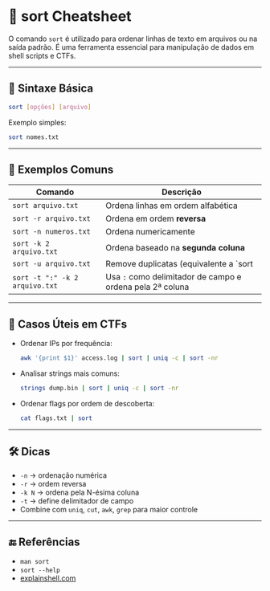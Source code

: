 # 🔢 sort Cheatsheet

O comando `sort` é utilizado para ordenar linhas de texto em arquivos ou na saída padrão. É uma ferramenta essencial para manipulação de dados em shell scripts e CTFs.

---

## 📌 Sintaxe Básica

```bash
sort [opções] [arquivo]
```

Exemplo simples:

```bash
sort nomes.txt
```

---

## 🔧 Exemplos Comuns

| Comando                                 | Descrição                                                   |
|------------------------------------------|--------------------------------------------------------------|
| `sort arquivo.txt`                      | Ordena linhas em ordem alfabética                           |
| `sort -r arquivo.txt`                   | Ordena em ordem **reversa**                                 |
| `sort -n numeros.txt`                   | Ordena numericamente                                        |
| `sort -k 2 arquivo.txt`                 | Ordena baseado na **segunda coluna**                        |
| `sort -u arquivo.txt`                   | Remove duplicatas (equivalente a `sort | uniq`)             |
| `sort -t ":" -k 2 arquivo.txt`          | Usa `:` como delimitador de campo e ordena pela 2ª coluna   |

---

## 🧪 Casos Úteis em CTFs

- Ordenar IPs por frequência:
  ```bash
  awk '{print $1}' access.log | sort | uniq -c | sort -nr
  ```

- Analisar strings mais comuns:
  ```bash
  strings dump.bin | sort | uniq -c | sort -nr
  ```

- Ordenar flags por ordem de descoberta:
  ```bash
  cat flags.txt | sort
  ```

---

## 🛠 Dicas

- `-n` → ordenação numérica
- `-r` → ordem reversa
- `-k N` → ordena pela N-ésima coluna
- `-t` → define delimitador de campo
- Combine com `uniq`, `cut`, `awk`, `grep` para maior controle

---

## 🔚 Referências

- `man sort`
- `sort --help`
- [explainshell.com](https://explainshell.com/)
